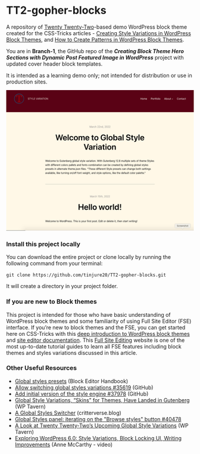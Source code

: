 # TT2-gopher-blocks

A repository of [Twenty Twenty-Two](https://wordpress.org/themes/twentytwentytwo/)-based demo WordPress block theme created for the CSS-Tricks articles - [Creating Style Variations in WordPress Block Themes](https://css-tricks.com/creating-style-variations-in-wordpress-block-themes/), and [How to Create Patterns in WordPress Block Themes]().

You are in **Branch-1**, the GitHub repo of the _**Creating Block Theme Hero Sections with Dynamic Post Featured Image in WordPress**_ project with updated cover header block templates.

It is intended as a learning demo only; not intended for distribution or use in production sites.


![image](./screenshot.png)

### Install this project locally
You can download the entire project or clone locally by running the following command from your terminal:

```
git clone https://github.com/tinjure20/TT2-gopher-blocks.git
```

It will create a directory in your project folder.


### If you are new to Block themes

This project is intended for those who have basic understanding of WordPress block themes and some familiarity of using Full Site Editor (FSE) interface. If you’re new to block themes and the FSE, you can get started here on CSS-Tricks with this [deep introduction to WordPress block themes](https://css-tricks.com/a-deep-introduction-to-wordpress-block-themes/#creating-wordpress-block-themes) and [site editor documentation](https://wordpress.org/support/article/site-editor/). This [Full Site Editing](https://fullsiteediting.com/) website is one of the most up-to-date tutorial guides to learn all FSE features including block themes and styles variations discussed in this article. 

### Other Useful Resources

* [Global styles presets](https://developer.wordpress.org/block-editor/how-to-guides/themes/create-block-theme/#global-styles-presets) (Block Editor Handbook)
* [Allow switching global styles variations #35619](https://github.com/WordPress/gutenberg/pull/35619) (GitHub)
* [Add initial version of the style engine #37978](https://github.com/WordPress/gutenberg/pull/37978) (GitHub)
* [Global Style Variations, “Skins” for Themes, Have Landed in Gutenberg](https://wptavern.com/global-style-variations-skins-for-themes-have-landed-in-gutenberg) (WP Tavern)
* [A Global Styles Switcher](https://critterverse.blog/2021/11/10/a-global-styles-switcher/) (critterverse.blog)
* [Global Styles panel: iterating on the "Browse styles" button #40478](https://github.com/WordPress/gutenberg/issues/40478)
* [A Look at Twenty Twenty-Two’s Upcoming Global Style Variations](https://wptavern.com/a-look-at-twenty-twenty-twos-upcoming-global-style-variations) (WP Tavern)
* [Exploring WordPress 6.0: Style Variations, Block Locking UI, Writing Improvements](https://www.youtube.com/watch?v=abaaVKl-beM) (Anne McCarthy - video) 